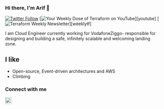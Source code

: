 ### Hi there, I'm Arif 👋

[![Twitter Follow](https://img.shields.io/twitter/follow/antonbabenko?color=1DA1F2&logo=twitter&style=for-the-badge)](https://twitter.com/intent/follow?original_referer=https%3A%2F%2Fgithub.com%2Fantonbabenko&screen_name=antonbabenko)
[![Your Weekly Dose of Terraform on YouTube](https://img.shields.io/badge/Your%20Weekly%20Dose%20of%20Terraform-live%20streams-green?color=1DA1F2&logo=youtube&style=for-the-badge)][youtube]
[![Terraform Weekly Newsletter](https://img.shields.io/badge/Terraform%20Weekly-Newsletter-green?color=1DA1F2&logo=minutemailer&style=for-the-badge)][weeklytf]


I am Cloud Engineer currently working for VodafoneZiggo- responsible for designing and building a safe, infinitely scalable and welcoming landing zone.

## I like

- Open-source, Event-driven architectures and AWS
- Climbing

### Connect with me

[<img align="left" alt="arifakkermans | LinkedIn" width="22" src="https://cdn.jsdelivr.net/npm/simple-icons@v3/icons/linkedin.svg" />][linkedin]

[linkedin]: https://linkedin.com/in/arif-akkermans
